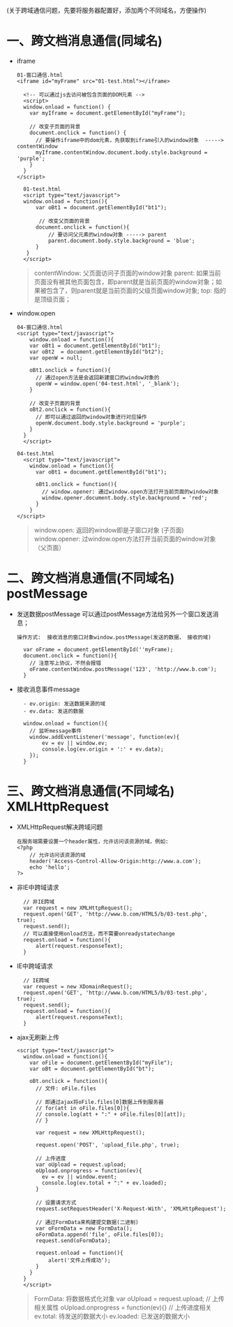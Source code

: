 (关于跨域通信问题，先要将服务器配置好，添加两个不同域名，方便操作)

# 一、跨文档消息通信(同域名)
- iframe
	``` 
	01-窗口通信.html
	<iframe id="myFrame" src="01-test.html"></iframe>

	  <!-- 可以通过js去访问被包含页面的DOM元素 -->
	  <script>
	  window.onload = function() {
		var myIframe = document.getElementById("myFrame");

		// 改变子页面的背景
		document.onclick = function() {
		  // 要操作iframe中的dom元素，先获取到iframe引入的window对象  ----->  contentWindow
		  myIframe.contentWindow.document.body.style.background = 'purple';
		}
	  }
	</script>
	```
	```
	  01-test.html
	  <script type="text/javascript">
	  window.onload = function(){
		  var oBt1 = document.getElementById("bt1");
		
		   // 改变父页面的背景
		  document.onclick = function(){
			  // 要访问父元素的window对象 -----> parent
			  parent.document.body.style.background = 'blue';
		  }
	   }
	  </script>
	```
	> contentWindow: 父页面访问子页面的window对象
	> parent: 如果当前页面没有被其他页面包含，即parent就是当前页面的window对象；如果被包含了，则parent就是当前页面的父级页面window对象;
	> top: 指的是顶级页面；

- window.open
	```
	04-窗口通信.html
	<script type="text/javascript">
		window.onload = function(){
		var oBt1 = document.getElementById("bt1");
		var oBt2  = document.getElementById("bt2");
		var openW = null;
					
		oBt1.onclick = function(){
		  // 通过open方法是会返回新建窗口的window对象的
		  openW = window.open('04-test.html', '_blank');
		}
					
		// 改变子页面的背景
		oBt2.onclick = function(){
		  // 即可以通过返回的window对象进行对应操作
		  openW.document.body.style.background = 'purple';
		}
	  }
	  </script>
	```
	```
	04-test.html
	  <script type="text/javascript">
		window.onload = function(){
		  var oBt1 = document.getElementById("bt1");
					
		  oBt1.onclick = function(){
			// window.opener: 通过window.open方法打开当前页面的window对象
			window.opener.document.body.style.background = 'red';
		  }
		}
	</script>
	```
	> window.open: 返回的window即是子窗口对象 (子页面)
	> window.opener: 过window.open方法打开当前页面的window对象 （父页面）


# 二、跨文档消息通信(不同域名) postMessage
- 发送数据postMessage
	可以通过postMessage方法给另外一个窗口发送消息；
	```
	操作方式:  接收消息的窗口对象window.postMessage(发送的数据， 接收的域)

	  var oFrame = document.getElementById(''myFrame);
	  document.onclick = function(){
		// 注意写上协议，不然会报错
		oFrame.contentWindow.postMessage('123', 'http://www.b.com');
	  }
	```

- 接收消息事件message
	```
	  - ev.origin: 发送数据来源的域
	  - ev.data: 发送的数据

	  window.onload = function(){
		// 监听message事件
		window.addEventListener('message', function(ev){
			ev = ev || window.ev;
			console.log(ev.origin + ':' + ev.data);
		});
	  }
	```

# 三、跨文档消息通信(不同域名) XMLHttpRequest
- XMLHttpRequest解决跨域问题
	```
	在服务端需要设置一个header属性，允许访问该资源的域，例如:
	<?php
		// 允许访问该资源的域
		header('Access-Control-Allow-Origin:http://www.a.com');
		echo 'hello';
	?>
	```

- 非IE中跨域请求
	```
	  // 非IE跨域
	  var request = new XMLHttpRequest();
	  request.open('GET', 'http://www.b.com/HTML5/b/03-test.php', true);
	  request.send();
	  // 可以直接使用onload方法，而不需要onreadystatechange
	  request.onload = function(){
		  alert(request.responseText);
	  }
	```

- IE中跨域请求
	```
	  // IE跨域
	  var request = new XDomainRequest();
	  request.open('GET', 'http://www.b.com/HTML5/b/03-test.php', true);
	  request.send();
	  request.onload = function(){
		  alert(request.responseText);
	  }
	```


- ajax无刷新上传
	```
	<script type="text/javascript">
	  window.onload = function(){
		var oFile = document.getElementById("myFile");
		var oBt = document.getElementById("bt");
					
		oBt.onclick = function(){
		  // 文件: oFile.files
						
		  // 即通过ajax将oFile.files[0]数据上传到服务器
		  // for(att in oFile.files[0]){
		  // console.log(att + ":" + oFile.files[0][att]);
		  // }

		  var request = new XMLHttpRequest();
						
		  request.open('POST', 'upload_file.php', true);

		  // 上传进度
		  var oUpload = request.upload;
		  oUpload.onprogress = function(ev){
			ev = ev || window.event;
			console.log(ev.total + ":" + ev.loaded);	
		  }
						
		  // 设置请求方式
		  request.setRequestHeader('X-Request-With', 'XMLHttpRequest');
	  
		  // 通过FormData来构建提交数据(二进制)
		  var oFormData = new FormData();
		  oFormData.append('file', oFile.files[0]);
		  request.send(oFormData);
					
		  request.onload = function(){
			  alert('文件上传成功‘);
		  }
		}
	  }
	  </script>
	```
	> FormData: 将数据格式化对象
	> var oUpload = request.upload;  // 上传相关属性
	> oUpload.onprogress = function(ev){}  // 上传进度相关
	> ev.total: 待发送的数据大小
	> ev.loaded: 已发送的数据大小